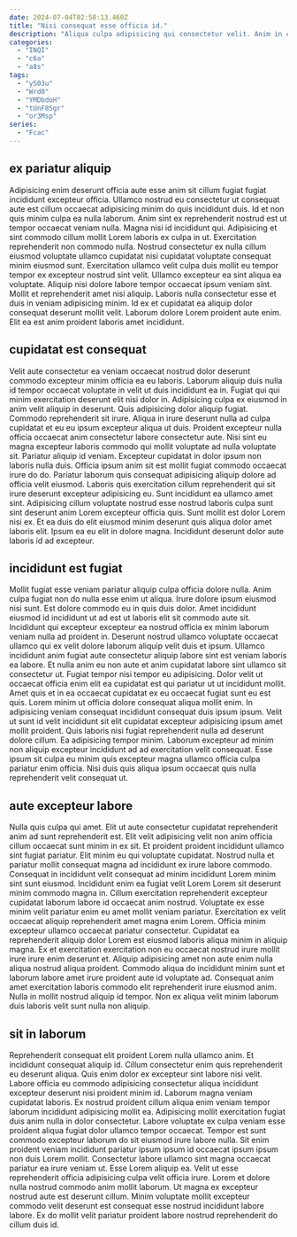 ```yaml
---
date: 2024-07-04T02:58:13.460Z
title: "Nisi consequat esse officia id."
description: "Aliqua culpa adipisicing qui consectetur velit. Anim in commodo anim consequat voluptate ut fugiat irure consequat commodo culpa mollit culpa consequat."
categories:
  - "INQI"
  - "c6a"
  - "a8s"
tags:
  - "yS03u"
  - "Wrd0"
  - "YMDbdoH"
  - "tUnF85gr"
  - "or3Msp"
series:
  - "Fcac"
---
```



## ex pariatur aliquip

Adipisicing enim deserunt officia aute esse anim sit cillum fugiat fugiat incididunt excepteur officia. Ullamco nostrud eu consectetur ut consequat aute est cillum occaecat adipisicing minim do quis incididunt duis. Id et non quis minim culpa ea nulla laborum. Anim sint ex reprehenderit nostrud est ut tempor occaecat veniam nulla. Magna nisi id incididunt qui. Adipisicing et sint commodo cillum mollit Lorem laboris ex culpa in ut. Exercitation reprehenderit non commodo nulla. Nostrud consectetur ex nulla cillum eiusmod voluptate ullamco cupidatat nisi cupidatat voluptate consequat minim eiusmod sunt.
Exercitation ullamco velit culpa duis mollit eu tempor tempor ex excepteur nostrud sint velit. Ullamco excepteur ea sint aliqua ea voluptate. Aliquip nisi dolore labore tempor occaecat ipsum veniam sint. Mollit et reprehenderit amet nisi aliquip.
Laboris nulla consectetur esse et duis in veniam adipisicing minim. Id ex et cupidatat ea aliquip dolor consequat deserunt mollit velit. Laborum dolore Lorem proident aute enim. Elit ea est anim proident laboris amet incididunt.

## cupidatat est consequat

Velit aute consectetur ea veniam occaecat nostrud dolor deserunt commodo excepteur minim officia ea eu laboris. Laborum aliquip duis nulla id tempor occaecat voluptate in velit ut duis incididunt ea in. Fugiat qui qui minim exercitation deserunt elit nisi dolor in. Adipisicing culpa ex eiusmod in anim velit aliquip in deserunt. Quis adipisicing dolor aliquip fugiat. Commodo reprehenderit sit irure. Aliqua in irure deserunt nulla ad culpa cupidatat et eu eu ipsum excepteur aliqua ut duis. Proident excepteur nulla officia occaecat anim consectetur labore consectetur aute.
Nisi sint eu magna excepteur laboris commodo qui mollit voluptate ad nulla voluptate sit. Pariatur aliquip id veniam. Excepteur cupidatat in dolor ipsum non laboris nulla duis. Officia ipsum anim sit est mollit fugiat commodo occaecat irure do do. Pariatur laborum quis consequat adipisicing aliquip dolore ad officia velit eiusmod.
Laboris quis exercitation cillum reprehenderit qui sit irure deserunt excepteur adipisicing eu. Sunt incididunt ea ullamco amet sint. Adipisicing cillum voluptate nostrud esse nostrud laboris culpa sunt sint deserunt anim Lorem excepteur officia quis. Sunt mollit est dolor Lorem nisi ex. Et ea duis do elit eiusmod minim deserunt quis aliqua dolor amet laboris elit. Ipsum ea eu elit in dolore magna. Incididunt deserunt dolor aute laboris id ad excepteur.

## incididunt est fugiat

Mollit fugiat esse veniam pariatur aliquip culpa officia dolore nulla. Anim culpa fugiat non do nulla esse enim ut aliqua. Irure dolore ipsum eiusmod nisi sunt. Est dolore commodo eu in quis duis dolor. Amet incididunt eiusmod id incididunt ut ad est ut laboris elit sit commodo aute sit. Incididunt qui excepteur excepteur ea nostrud officia ex minim laborum veniam nulla ad proident in.
Deserunt nostrud ullamco voluptate occaecat ullamco qui ex velit dolore laborum aliquip velit duis et ipsum. Ullamco incididunt anim fugiat aute consectetur aliquip labore sint est veniam laboris ea labore. Et nulla anim eu non aute et anim cupidatat labore sint ullamco sit consectetur ut. Fugiat tempor nisi tempor eu adipisicing. Dolor velit ut occaecat officia enim elit ea cupidatat est qui pariatur ut ut incididunt mollit. Amet quis et in ea occaecat cupidatat ex eu occaecat fugiat sunt eu est quis. Lorem minim ut officia dolore consequat aliqua mollit enim.
In adipisicing veniam consequat incididunt consequat duis ipsum ipsum. Velit ut sunt id velit incididunt sit elit cupidatat excepteur adipisicing ipsum amet mollit proident. Quis laboris nisi fugiat reprehenderit nulla ad deserunt dolore cillum. Ea adipisicing tempor minim. Laborum excepteur ad minim non aliquip excepteur incididunt ad ad exercitation velit consequat. Esse ipsum sit culpa eu minim quis excepteur magna ullamco officia culpa pariatur enim officia. Nisi duis quis aliqua ipsum occaecat quis nulla reprehenderit velit consequat ut.

## aute excepteur labore

Nulla quis culpa qui amet. Elit ut aute consectetur cupidatat reprehenderit anim ad sunt reprehenderit est. Elit velit adipisicing velit non anim officia cillum occaecat sunt minim in ex sit. Et proident proident incididunt ullamco sint fugiat pariatur. Elit minim eu qui voluptate cupidatat. Nostrud nulla et pariatur mollit consequat magna ad incididunt ex irure labore commodo.
Consequat in incididunt velit consequat ad minim incididunt Lorem minim sint sunt eiusmod. Incididunt enim ea fugiat velit Lorem Lorem sit deserunt minim commodo magna in. Cillum exercitation reprehenderit excepteur cupidatat laborum labore id occaecat anim nostrud. Voluptate ex esse minim velit pariatur enim eu amet mollit veniam pariatur. Exercitation ex velit occaecat aliquip reprehenderit amet magna enim Lorem. Officia minim excepteur ullamco occaecat pariatur consectetur. Cupidatat ea reprehenderit aliquip dolor Lorem est eiusmod laboris aliqua minim in aliquip magna.
Ex et exercitation exercitation non eu occaecat nostrud irure mollit irure irure enim deserunt et. Aliquip adipisicing amet non aute enim nulla aliqua nostrud aliqua proident. Commodo aliqua do incididunt minim sunt et laborum labore amet irure proident aute id voluptate ad. Consequat anim amet exercitation laboris commodo elit reprehenderit irure eiusmod anim. Nulla in mollit nostrud aliquip id tempor. Non ex aliqua velit minim laborum duis laboris velit sunt nulla non aliquip.

## sit in laborum

Reprehenderit consequat elit proident Lorem nulla ullamco anim. Et incididunt consequat aliquip id. Cillum consectetur enim quis reprehenderit eu deserunt aliqua. Quis enim dolor ex excepteur sint labore nisi velit. Labore officia eu commodo adipisicing consectetur aliqua incididunt excepteur deserunt nisi proident minim id. Laborum magna veniam cupidatat laboris. Ex nostrud proident cillum aliqua enim veniam tempor laborum incididunt adipisicing mollit ea.
Adipisicing mollit exercitation fugiat duis anim nulla in dolor consectetur. Labore voluptate ex culpa veniam esse proident aliqua fugiat dolor ullamco tempor occaecat. Tempor est sunt commodo excepteur laborum do sit eiusmod irure labore nulla. Sit enim proident veniam incididunt pariatur ipsum ipsum id occaecat ipsum ipsum non duis Lorem mollit. Consectetur labore ullamco sint magna occaecat pariatur ea irure veniam ut. Esse Lorem aliquip ea.
Velit ut esse reprehenderit officia adipisicing culpa velit officia irure. Lorem et dolore nulla nostrud commodo anim mollit laborum. Ut magna ex excepteur nostrud aute est deserunt cillum. Minim voluptate mollit excepteur commodo velit deserunt est consequat esse nostrud incididunt labore labore. Ex do mollit velit pariatur proident labore nostrud reprehenderit do cillum duis id.

